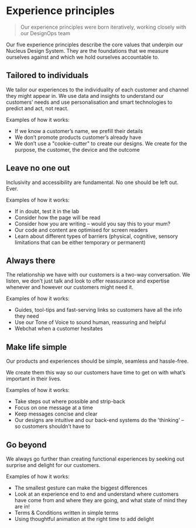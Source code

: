 # Experience principles

> Our experience principles were born iteratively, working closely with our DesignOps team

Our five experience principles describe the core values that underpin our Nucleus Design System. They are the foundations that we measure ourselves against and which we hold ourselves accountable to.

## Tailored to individuals

We tailor our experiences to the individuality of each customer and channel they might appear in. We use data and insights to understand our customers’ needs and use personalisation and smart technologies to predict and act, not react.

Examples of how it works:

- If we know a customer’s name, we prefill their details
- We don’t promote products customer’s already have
- We don’t use a "cookie-cutter" to create our designs. We create for the purpose, the customer, the device and the outcome

## Leave no one out

Inclusivity and accessibility are fundamental. No one should be left out. Ever.

Examples of how it works:

- If in doubt, test it in the lab
- Consider how the page will be read
- Consider how you are writing – would you say this to your mum?
- Our code and content are optimised for screen readers
- Learn about different types of barriers (physical, cognitive, sensory limitations that can be either temporary or permanent)

## Always there

The relationship we have with our customers is a two-way conversation.  We listen, we don’t just talk and look to offer reassurance and expertise whenever and however our customers might need it.

Examples of how it works:

- Guides, tool-tips and fast-serving links so customers have all the info they need
- Use our Tone of Voice to sound human, reassuring and helpful
- Webchat when a customer hesitates

## Make life simple

Our products and experiences should be simple, seamless and hassle-free.

We create them this way so our customers have time to get on with what’s important in their lives.

Examples of how it works:

- Take steps out where possible and strip-back
- Focus on one message at a time
- Keep messages concise and clear
- Our designs are intuitive and our back-end systems do the 'thinking' – so customers shouldn’t have to

## Go beyond

We always go further than creating functional experiences by seeking out surprise and delight for our customers.

Examples of how it works:

- The smallest gesture can make the biggest differences
- Look at an experience end to end and understand where customers have come from and where they are going, and what state of mind they are in!
- Terms & Conditions written in simple terms
- Using thoughtful animation at the right time to add delight
